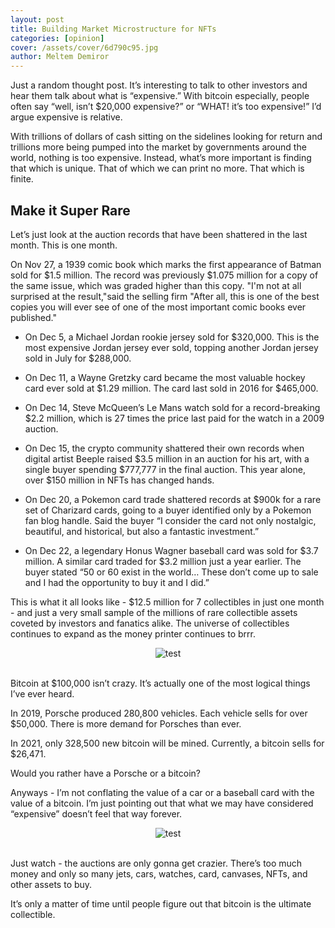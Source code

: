 ```yaml
---
layout: post
title: Building Market Microstructure for NFTs
categories: [opinion]
cover: /assets/cover/6d790c95.jpg
author: Meltem Demiror
---
```


Just a random thought post. It’s interesting to talk to other investors and hear them talk about what is “expensive.” With bitcoin especially, people often say “well, isn’t $20,000 expensive?” or “WHAT! it’s too expensive!” I’d argue expensive is relative.

With trillions of dollars of cash sitting on the sidelines looking for return and trillions more being pumped into the market by governments around the world, nothing is too expensive. Instead, what’s more important is finding that which is unique. That of which we can print no more. That which is finite.

## Make it Super Rare

Let’s just look at the auction records that have been shattered in the last month. This is one month.

On Nov 27, a 1939 comic book which marks the first appearance of Batman sold for $1.5 million.  The record was previously $1.075 million for a copy of the same issue, which was graded higher than this copy. "I'm not at all surprised at the result,"said the selling firm "After all, this is one of the best copies you will ever see of one of the most important comic books ever published."

* On Dec 5, a Michael Jordan rookie jersey sold for $320,000. This is the most expensive Jordan jersey ever sold, topping another Jordan jersey sold in July for $288,000.

* On Dec 11, a Wayne Gretzky card became the most valuable hockey card ever sold at $1.29 million. The card last sold in 2016 for $465,000.

* On Dec 14, Steve McQueen’s Le Mans watch sold for a record-breaking $2.2 million, which is 27 times the price last paid for the watch in a 2009 auction.

* On Dec 15, the crypto community shattered their own records when digital artist Beeple raised $3.5 million in an auction for his art, with a single buyer spending $777,777 in the final auction. This year alone, over $150 million in NFTs has changed hands.

* On Dec 20, a Pokemon card trade shattered records at $900k for a rare set of Charizard cards, going to a buyer identified only by a Pokemon fan blog handle. Said the buyer “I consider the card not only nostalgic, beautiful, and historical, but also a fantastic investment.”

* On Dec 22, a legendary Honus Wagner baseball card was sold for $3.7 million. A similar card traded for $3.2 million just a year earlier. The buyer stated “50 or 60 exist in the world… These don’t come up to sale and I had the opportunity to buy it and I did.”

This is what it all looks like - $12.5 million for 7 collectibles in just one month - and just a very small sample of the millions of rare collectible assets coveted by investors and fanatics alike. The universe of collectibles continues to expand as the money printer continues to brrr.

<center><img src="https://substackcdn.com/image/fetch/w_1456,c_limit,f_webp,q_auto:good,fl_progressive:steep/https%3A%2F%2Fbucketeer-e05bbc84-baa3-437e-9518-adb32be77984.s3.amazonaws.com%2Fpublic%2Fimages%2F6d790c95-f151-481a-a715-ab8620873929_1538x856.png" title="test"></center>
<br>

Bitcoin at $100,000 isn’t crazy. It’s actually one of the most logical things I’ve ever heard.

In 2019, Porsche produced 280,800 vehicles. Each vehicle sells for over $50,000. There is more demand for Porsches than ever.

In 2021, only 328,500 new bitcoin will be mined. Currently, a bitcoin sells for $26,471.

Would you rather have a Porsche or a bitcoin?

Anyways - I’m not conflating the value of a car or a baseball card with the value of a bitcoin. I’m just pointing out that what we may have considered “expensive” doesn’t feel that way forever.

<center><img src="https://substackcdn.com/image/fetch/w_1456,c_limit,f_webp,q_auto:good,fl_progressive:steep/https%3A%2F%2Fbucketeer-e05bbc84-baa3-437e-9518-adb32be77984.s3.amazonaws.com%2Fpublic%2Fimages%2F58ea45e2-2f26-4531-9db6-47a0c684e356_2322x860.png" title="test"></center>
<br>

Just watch - the auctions are only gonna get crazier. There’s too much money and only so many jets, cars, watches, card, canvases, NFTs, and other assets to buy.

It’s only a matter of time until people figure out that bitcoin is the ultimate collectible.
